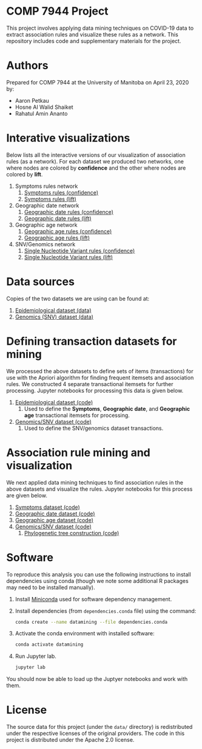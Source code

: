 # COMP 7944 Project

This project involves applying data mining techniques on COVID-19 data to extract association rules and visualize these rules as a network. This repository includes code and supplementary materials for the project.

# Authors

Prepared for COMP 7944 at the University of Manitoba on April 23, 2020 by:

* Aaron Petkau
* Hosne Al Walid Shaiket
* Rahatul Amin Ananto

# Interative visualizations

Below lists all the interactive versions of our visualization of association rules (as a network). For each dataset we produced two networks, one where nodes are colored by **confidence** and the other where nodes are colored by **lift**.

1. Symptoms rules network
   1. [Symptoms rules (confidence)](https://apetkau.github.io/comp7944-project/symptoms-rules-confidence.html)
   2. [Symptoms rules (lift)](https://apetkau.github.io/comp7944-project/symptoms-rules-lift.html)
2. Geographic date network
   1. [Geographic date rules (confidence)](https://apetkau.github.io/comp7944-project/geo-date-rules-confidence.html)
   2. [Geographic date rules (lift)](https://apetkau.github.io/comp7944-project/geo-date-rules-lift.html)
3. Geographic age network
   1. [Geographic age rules (confidence)](https://apetkau.github.io/comp7944-project/geo-age-rules-confidence.html)
   2. [Geographic age rules (lift)](https://apetkau.github.io/comp7944-project/geo-age-rules-lift.html)
4. SNV/Genomics network
   1. [Single Nucleotide Variant rules (confidence)](https://apetkau.github.io/comp7944-project/snv-rules-confidence.html)
   2. [Single Nucleotide Variant rules (lift)](https://apetkau.github.io/comp7944-project/snv-rules-lift.html)

# Data sources

Copies of the two datasets we are using can be found at:

1. [Epidemiological dataset (data)](data/nCoV2019/original)
2. [Genomics (SNV) dataset (data)](data/snv-data/original)

# Defining transaction datasets for mining

We processed the above datasets to define sets of items (transactions) for use with the Apriori algorithm for finding frequent itemsets and association rules. We constructed 4 separate transactional itemsets for further processing. Jupyter notebooks for processing this data is given below.

1. [Epidemiological dataset (code)](data/nCoV2019/for_use/extract-transactions.ipynb)
   1. Used to define the **Symptoms**, **Geographic date**, and **Geographic age** transactional itemsets for processing.
2. [Genomics/SNV dataset (code)](data/snv-data/for_use/snv-extract-transactions.ipynb)
   1. Used to define the SNV/genomics dataset transactions.
    
# Association rule mining and visualization

We next applied data mining techniques to find association rules in the above datasets and visualize the rules. Jupyter notebooks for this process are given below.

1. [Symptoms dataset (code)](analysis/symptom/symptoms-mining.ipynb)
2. [Geographic date dataset (code)](analysis/geo-date/geo_date_mining.ipynb)
3. [Geographic age dataset (code)](analysis/geo-age/geo_age_mining.ipynb)
4. [Genomics/SNV dataset (code)](analysis/snv-data/snv-mining.ipynb)
   1. [Phylogenetic tree construction (code)](analysis/snv-data/phylo-tree.ipynb)

# Software

To reproduce this analysis you can use the following instructions to install dependencies using conda (though we note some additional R packages may need to be installed manually).

1. Install [Miniconda](https://docs.conda.io/en/latest/miniconda.html) used for software dependency management.
2. Install dependencies (from `dependencies.conda` file) using the command:

   ```bash
   conda create --name datamining --file dependencies.conda
   ```

3. Activate the conda environment with installed software:

   ```bash
   conda activate datamining
   ```

4. Run Jupyter lab.

   ```bash
   jupyter lab
   ```

You should now be able to load up the Juptyer notebooks and work with them.

# License

The source data for this project (under the `data/` directory) is redistributed under the respective licenses of the original providers. The code in this project is distributed under the Apache 2.0 license.
